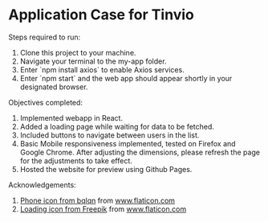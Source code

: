 # Application Case for Tinvio

Steps required to run:

<ol>
<li>Clone this project to your machine.</li>
<li>Navigate your terminal to the my-app folder.</li>
<li>Enter `npm install axios` to enable Axios services.</li>
<li>Enter `npm start` and the web app should appear shortly in your designated browser.</li>
</ol>

Objectives completed:

<ol>
<li>Implemented webapp in React.</li>
<li>Added a loading page while waiting for data to be fetched.</li>
<li>Included buttons to navigate between users in the list.</li>
<li>Basic Mobile responsiveness implemented, tested on Firefox and Google Chrome. After adjusting the dimensions, please refresh the page for the adjustments to take effect. </li>
<li>Hosted the website for preview using Github Pages.</li>
</ol>

Acknowledgements:

<ol>

<li><a href="https://www.flaticon.com/authors/bqlqn" title="bqlqn">Phone icon from bqlqn</a> from <a href="https://www.flaticon.com/" title="Flaticon">www.flaticon.com</a></div></li>
<li><a href="https://www.freepik.com" title="Freepik">Loading icon from Freepik</a> from <a href="https://www.flaticon.com/" title="Flaticon">www.flaticon.com</a></li>

</ol>
